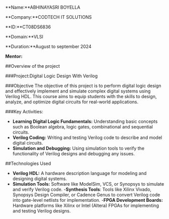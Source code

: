 **Name:**ABHINAYASRI BOYELLA

**Company:**CODTECH IT SOLUTIONS

**ID:**CT08DS6836

**Domain:**VLSI

**Duration:**August to september 2024

**Mentor:**


##Overview of the project

###Project:Digital Logic Design With Verilog

###Objective
The objective of this project is to perform digital logic design and effectively implement and simulate complex digital systems using Verilog HDL. This course aims to equip students with the skills to design, analyze, and optimize digital circuits for real-world applications.

###Key Activities:
 - **Learning Digital Logic Fundamentals:** Understanding basic concepts such as Boolean algebra, logic gates, combinational and sequential circuits.
 - **Verilog Coding:** Writing and testing Verilog code to describe and model digital circuits.
 - **Simulation and Debugging:** Using simulation tools to verify the functionality of Verilog designs and debugging any issues.

  ##Technologies Used
- **Verilog HDL:** A hardware description language for modeling and designing digital systems.
- **Simulation Tools:** Software like ModelSim, VCS, or Synopsys to simulate and verify Verilog code.
-**Synthesis Tools**: Tools like Xilinx Vivado, Synopsys Design Compiler, or Cadence Genus to convert Verilog code into gate-level netlists for implementation.
-**FPGA Development Boards:** Hardware platforms like Xilinx or Intel (Altera) FPGAs for implementing and testing Verilog designs.
